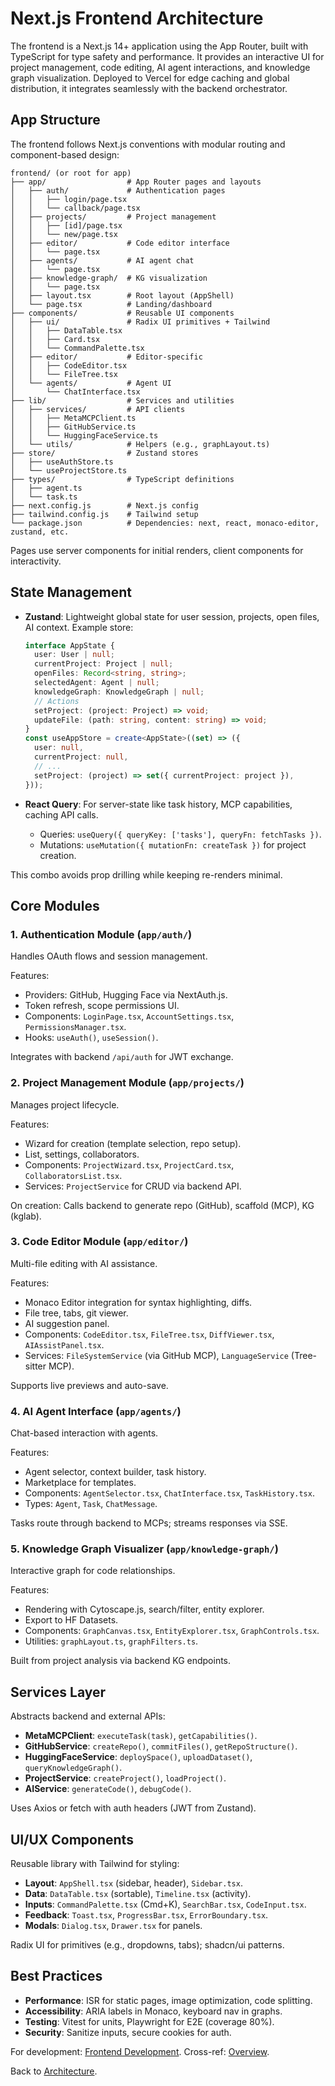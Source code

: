 # Next.js Frontend Architecture

The frontend is a Next.js 14+ application using the App Router, built with TypeScript for type safety and performance. It provides an interactive UI for project management, code editing, AI agent interactions, and knowledge graph visualization. Deployed to Vercel for edge caching and global distribution, it integrates seamlessly with the backend orchestrator.

## App Structure

The frontend follows Next.js conventions with modular routing and component-based design:

```
frontend/ (or root for app)
├── app/                  # App Router pages and layouts
│   ├── auth/             # Authentication pages
│   │   ├── login/page.tsx
│   │   └── callback/page.tsx
│   ├── projects/         # Project management
│   │   ├── [id]/page.tsx
│   │   └── new/page.tsx
│   ├── editor/           # Code editor interface
│   │   └── page.tsx
│   ├── agents/           # AI agent chat
│   │   └── page.tsx
│   ├── knowledge-graph/  # KG visualization
│   │   └── page.tsx
│   ├── layout.tsx        # Root layout (AppShell)
│   └── page.tsx          # Landing/dashboard
├── components/           # Reusable UI components
│   ├── ui/               # Radix UI primitives + Tailwind
│   │   ├── DataTable.tsx
│   │   ├── Card.tsx
│   │   └── CommandPalette.tsx
│   ├── editor/           # Editor-specific
│   │   ├── CodeEditor.tsx
│   │   └── FileTree.tsx
│   └── agents/           # Agent UI
│       └── ChatInterface.tsx
├── lib/                  # Services and utilities
│   ├── services/         # API clients
│   │   ├── MetaMCPClient.ts
│   │   ├── GitHubService.ts
│   │   └── HuggingFaceService.ts
│   └── utils/            # Helpers (e.g., graphLayout.ts)
├── store/                # Zustand stores
│   ├── useAuthStore.ts
│   └── useProjectStore.ts
├── types/                # TypeScript definitions
│   ├── agent.ts
│   └── task.ts
├── next.config.js        # Next.js config
├── tailwind.config.js    # Tailwind setup
└── package.json          # Dependencies: next, react, monaco-editor, zustand, etc.
```

Pages use server components for initial renders, client components for interactivity.

## State Management

- **Zustand**: Lightweight global state for user session, projects, open files, AI context.
  Example store:
  ```typescript
  interface AppState {
    user: User | null;
    currentProject: Project | null;
    openFiles: Record<string, string>;
    selectedAgent: Agent | null;
    knowledgeGraph: KnowledgeGraph | null;
    // Actions
    setProject: (project: Project) => void;
    updateFile: (path: string, content: string) => void;
  }
  const useAppStore = create<AppState>((set) => ({
    user: null,
    currentProject: null,
    // ...
    setProject: (project) => set({ currentProject: project }),
  }));
  ```

- **React Query**: For server-state like task history, MCP capabilities, caching API calls.
  - Queries: `useQuery({ queryKey: ['tasks'], queryFn: fetchTasks })`.
  - Mutations: `useMutation({ mutationFn: createTask })` for project creation.

This combo avoids prop drilling while keeping re-renders minimal.

## Core Modules

### 1. Authentication Module (`app/auth/`)

Handles OAuth flows and session management.

Features:
- Providers: GitHub, Hugging Face via NextAuth.js.
- Token refresh, scope permissions UI.
- Components: `LoginPage.tsx`, `AccountSettings.tsx`, `PermissionsManager.tsx`.
- Hooks: `useAuth()`, `useSession()`.

Integrates with backend `/api/auth` for JWT exchange.

### 2. Project Management Module (`app/projects/`)

Manages project lifecycle.

Features:
- Wizard for creation (template selection, repo setup).
- List, settings, collaborators.
- Components: `ProjectWizard.tsx`, `ProjectCard.tsx`, `CollaboratorsList.tsx`.
- Services: `ProjectService` for CRUD via backend API.

On creation: Calls backend to generate repo (GitHub), scaffold (MCP), KG (kglab).

### 3. Code Editor Module (`app/editor/`)

Multi-file editing with AI assistance.

Features:
- Monaco Editor integration for syntax highlighting, diffs.
- File tree, tabs, git viewer.
- AI suggestion panel.
- Components: `CodeEditor.tsx`, `FileTree.tsx`, `DiffViewer.tsx`, `AIAssistPanel.tsx`.
- Services: `FileSystemService` (via GitHub MCP), `LanguageService` (Tree-sitter MCP).

Supports live previews and auto-save.

### 4. AI Agent Interface (`app/agents/`)

Chat-based interaction with agents.

Features:
- Agent selector, context builder, task history.
- Marketplace for templates.
- Components: `AgentSelector.tsx`, `ChatInterface.tsx`, `TaskHistory.tsx`.
- Types: `Agent`, `Task`, `ChatMessage`.

Tasks route through backend to MCPs; streams responses via SSE.

### 5. Knowledge Graph Visualizer (`app/knowledge-graph/`)

Interactive graph for code relationships.

Features:
- Rendering with Cytoscape.js, search/filter, entity explorer.
- Export to HF Datasets.
- Components: `GraphCanvas.tsx`, `EntityExplorer.tsx`, `GraphControls.tsx`.
- Utilities: `graphLayout.ts`, `graphFilters.ts`.

Built from project analysis via backend KG endpoints.

## Services Layer

Abstracts backend and external APIs:

- **MetaMCPClient**: `executeTask(task)`, `getCapabilities()`.
- **GitHubService**: `createRepo()`, `commitFiles()`, `getRepoStructure()`.
- **HuggingFaceService**: `deploySpace()`, `uploadDataset()`, `queryKnowledgeGraph()`.
- **ProjectService**: `createProject()`, `loadProject()`.
- **AIService**: `generateCode()`, `debugCode()`.

Uses Axios or fetch with auth headers (JWT from Zustand).

## UI/UX Components

Reusable library with Tailwind for styling:

- **Layout**: `AppShell.tsx` (sidebar, header), `Sidebar.tsx`.
- **Data**: `DataTable.tsx` (sortable), `Timeline.tsx` (activity).
- **Inputs**: `CommandPalette.tsx` (Cmd+K), `SearchBar.tsx`, `CodeInput.tsx`.
- **Feedback**: `Toast.tsx`, `ProgressBar.tsx`, `ErrorBoundary.tsx`.
- **Modals**: `Dialog.tsx`, `Drawer.tsx` for panels.

Radix UI for primitives (e.g., dropdowns, tabs); shadcn/ui patterns.

## Best Practices

- **Performance**: ISR for static pages, image optimization, code splitting.
- **Accessibility**: ARIA labels in Monaco, keyboard nav in graphs.
- **Testing**: Vitest for units, Playwright for E2E (coverage 80%).
- **Security**: Sanitize inputs, secure cookies for auth.

For development: [Frontend Development](../developer/frontend-development.md). Cross-ref: [Overview](overview.md).

Back to [Architecture](../index.md).